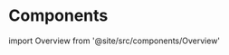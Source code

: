 # Components

import Overview from '@site/src/components/Overview'

<div className="grid grid-cols-2 gap-4">

<Overview component="button" coverLight="/img/placeholder_cover.svg" coverDark="/img/placeholder_cover.svg" />
<Overview component="tab" coverLight="/img/placeholder_cover.svg" coverDark="/img/placeholder_cover.svg" />
<Overview component="tab" coverLight="/img/placeholder_cover.svg" coverDark="/img/placeholder_cover.svg" />
<Overview component="tab" coverLight="/img/placeholder_cover.svg" coverDark="/img/placeholder_cover.svg" />
<Overview component="tab" coverLight="/img/placeholder_cover.svg" coverDark="/img/placeholder_cover.svg" />
<Overview component="tab" coverLight="/img/placeholder_cover.svg" coverDark="/img/placeholder_cover.svg" />
<Overview component="tab" coverLight="/img/placeholder_cover.svg" coverDark="/img/placeholder_cover.svg" />

</div>
